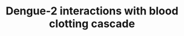 ---
annotations:
- id: PW:0000474
  parent: regulatory pathway
  type: Pathway Ontology
  value: coagulation cascade pathway
- id: DOID:12205
  parent: disease by infectious agent
  type: Disease Ontology
  value: dengue disease
authors:
- MaintBot
- Eweitz
- Egonw
description: 'Dengue virus infection can give rise to hemorrhagic shock. Highlighted
  in red are Dengue-2 structural protein interactions with human proteins involved
  in coagulation, building upon the canonical Blood Clotting Cascade described in
  http://wikipathways.org/index.php/Pathway:WP272 by the following text:  Coagulation
  is a complex process by which blood forms clots. It is an important part of hemostasis
  (the cessation of blood loss from a damaged vessel), wherein a damaged blood vessel
  wall is covered by a platelet and fibrin-containing clot to stop bleeding and begin
  repair of the damaged vessel. Disorders of coagulation can lead to an increased
  risk of bleeding (hemorrhage) or clotting (thrombosis).  Source: [[wikipedia:Coagulation|Wikipedia]]'
last-edited: 2022-01-31
organisms:
- Homo sapiens
redirect_from:
- /index.php/Pathway:WP3897
- /instance/WP3897
revision: null
schema-jsonld:
- '@context': https://schema.org/
  '@id': https://wikipathways.github.io/pathways/WP3897.html
  '@type': Dataset
  creator:
    '@type': Organization
    name: WikiPathways
  description: 'Dengue virus infection can give rise to hemorrhagic shock. Highlighted
    in red are Dengue-2 structural protein interactions with human proteins involved
    in coagulation, building upon the canonical Blood Clotting Cascade described in
    http://wikipathways.org/index.php/Pathway:WP272 by the following text:  Coagulation
    is a complex process by which blood forms clots. It is an important part of hemostasis
    (the cessation of blood loss from a damaged vessel), wherein a damaged blood vessel
    wall is covered by a platelet and fibrin-containing clot to stop bleeding and
    begin repair of the damaged vessel. Disorders of coagulation can lead to an increased
    risk of bleeding (hemorrhage) or clotting (thrombosis).  Source: [[wikipedia:Coagulation|Wikipedia]]'
  keywords:
  - FGA
  - FGB
  - FGG
  - Factor II
  - Factor IX
  - Factor IXa
  - Factor V
  - Factor VII
  - Factor VIII
  - Factor VIII A1
  - Factor VIIIa
  - Factor VIIa
  - Factor Va
  - Factor X
  - Factor XI
  - Factor XII
  - Factor XIIIa
  - Factor XIIIb
  - Factor XIIa
  - Factor XIa
  - Factor Xa
  - Fibrin
  - KLK1
  - KLKB1
  - PLAT
  - PLAU
  - PLG
  - Prothrombinase Complex
  - SERPINB2
  - SERPINE1
  - SERPINF2
  - Thrombin (II)
  - VWF
  - Zinc
  license: CC0
  name: Dengue-2 interactions with blood clotting cascade
seo: CreativeWork
title: Dengue-2 interactions with blood clotting cascade
wpid: WP3897
---